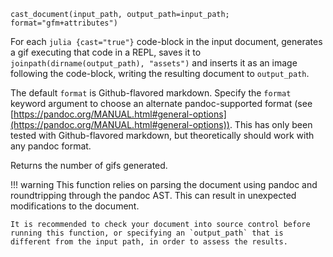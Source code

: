 ```
cast_document(input_path, output_path=input_path; format="gfm+attributes")
```

For each `julia {cast="true"}` code-block in the input document, generates a gif executing that code in a REPL, saves it to `joinpath(dirname(output_path), "assets")` and inserts it as an image following the code-block, writing the resulting document to `output_path`.

The default `format` is Github-flavored markdown. Specify the `format` keyword argument to choose an alternate pandoc-supported format (see [https://pandoc.org/MANUAL.html#general-options](https://pandoc.org/MANUAL.html#general-options)). This has only been tested with Github-flavored markdown, but theoretically should work with any pandoc format.

Returns the number of gifs generated.

!!! warning
    This function relies on parsing the document using pandoc and roundtripping through the pandoc AST. This can result in unexpected modifications to the document.

    It is recommended to check your document into source control before running this function, or specifying an `output_path` that is different from the input path, in order to assess the results.

